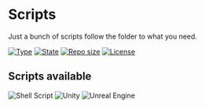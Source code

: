 # Scripts

Just a bunch of scripts follow the folder to what you need.

[![Type](https://img.shields.io/badge/project%20type-scripts-blue?style=for-the-badge&labelColor=333333)](#)
[![State](https://img.shields.io/badge/state-maintained-228C22?style=for-the-badge&labelColor=333333)](#)
[![Repo size](https://img.shields.io/github/repo-size/NoxGamingQC/unity-scripts?style=for-the-badge&logo=github&logoColor=%23ffffff&labelColor=333333)](#)
[![License](https://img.shields.io/github/license/NoxGamingQC/unity-scripts?style=for-the-badge&labelColor=333333)](#)

## Scripts available

![Shell Script](https://img.shields.io/badge/shell_script-%23121011.svg?style=for-the-badge&logo=gnu-bash&logoColor=white)
![Unity](https://img.shields.io/badge/unity-333333.svg?style=for-the-badge&labelColor=333333&logo=unity&logoColor=white)
![Unreal Engine](https://img.shields.io/badge/unrealengine-%23313131.svg?style=for-the-badge&logo=unrealengine&logoColor=white)